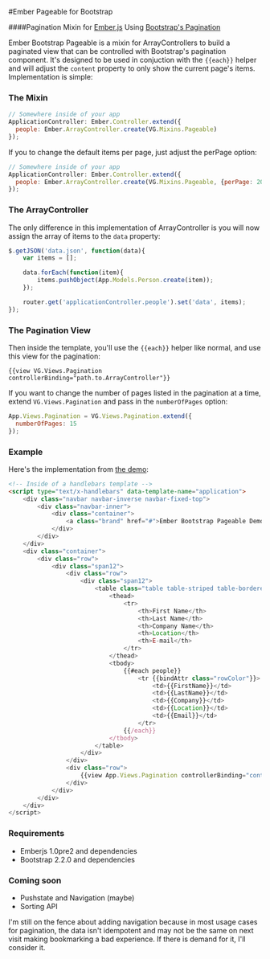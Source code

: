 #Ember Pageable for Bootstrap

####Pagination Mixin for [Ember.js](http://emberjs.com) Using [Bootstrap's Pagination](http://twitter.github.com/bootstrap/components.html#pagination)

Ember Bootstrap Pageable is a mixin for ArrayControllers to build a paginated 
view that can be controlled with Bootstrap's pagination component. It's designed
to be used in conjuction with the `{{each}}` helper and will adjust the `content`
property to only show the current page's items.  Implementation is simple:

### The Mixin

```javascript
// Somewhere inside of your app
ApplicationController: Ember.Controller.extend({
  people: Ember.ArrayController.create(VG.Mixins.Pageable)
});
```

If you to change the default items per page, just adjust the perPage option:

```javascript
// Somewhere inside of your app
ApplicationController: Ember.Controller.extend({
  people: Ember.ArrayController.create(VG.Mixins.Pageable, {perPage: 20})
});
```

### The ArrayController
The only difference in this implementation of ArrayController is you will now
assign the array of items to the `data` property:

```javascript
$.getJSON('data.json', function(data){
	var items = [];

	data.forEach(function(item){
		items.pushObject(App.Models.Person.create(item));
	});

	router.get('applicationController.people').set('data', items);
});
```

### The Pagination View

Then inside the template, you'll use the `{{each}}` helper like normal, and use 
this view for the pagination:

    {{view VG.Views.Pagination controllerBinding="path.to.ArrayController"}}

If you want to change the number of pages listed in the pagination at a time,
extend `VG.Views.Pagination` and pass in the `numberOfPages` option:

```javascript
App.Views.Pagination = VG.Views.Pagination.extend({
  numberOfPages: 15
});
```

### Example

Here's the implementation from [the demo](http://visualguruz.com/ember-pageable-demo/):

```html
<!-- Inside of a handlebars template -->
<script type="text/x-handlebars" data-template-name="application">
	<div class="navbar navbar-inverse navbar-fixed-top">
		<div class="navbar-inner">
			<div class="container">
				<a class="brand" href="#">Ember Bootstrap Pageable Demo</a>
			</div>
		</div>
	</div>
	<div class="container">
		<div class="row">
			<div class="span12">
				<div class="row">
					<div class="span12">
						<table class="table table-striped table-bordered table-condensed">
							<thead>
								<tr>
									<th>First Name</th>
									<th>Last Name</th>
									<th>Company Name</th>
									<th>Location</th>
									<th>E-mail</th>
								</tr>
							</thead>
							<tbody>
								{{#each people}}
									<tr {{bindAttr class="rowColor"}}>
										<td>{{FirstName}}</td>
										<td>{{LastName}}</td>
										<td>{{Company}}</td>
										<td>{{Location}}</td>
										<td>{{Email}}</td>
									</tr>
								{{/each}}
							</tbody>
						</table>
					</div>
				</div>
				<div class="row">
					{{view App.Views.Pagination controllerBinding="controller.people" classNames="span12"}}
				</div>
			</div>
		</div>
	</div>
</script>
```

### Requirements

- Emberjs 1.0pre2 and dependencies
- Bootstrap 2.2.0 and dependencies

### Coming soon

- Pushstate and Navigation (maybe)
- Sorting API

I'm still on the fence about adding navigation because in most usage cases for pagination, 
the data isn't idempotent and may not be the same on next visit making bookmarking a bad experience.
If there is demand for it, I'll consider it.
